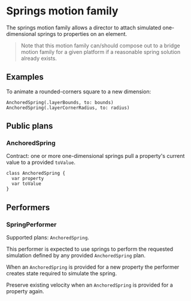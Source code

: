 # Springs motion family

The springs motion family allows a director to attach simulated one-dimensional springs to properties on an element.

> Note that this motion family can/should compose out to a bridge motion family for a given platform if a reasonable spring solution already exists.

## Examples

To animate a rounded-corners square to a new dimension:

    AnchoredSpring(.layerBounds, to: bounds)
    AnchoredSpring(.layerCornerRadius, to: radius)

## Public plans

### AnchoredSpring

Contract: one or more one-dimensional springs pull a property's current value to a provided `toValue`.

    class AnchoredSpring {
      var property
      var toValue
    }

## Performers

### SpringPerformer

Supported plans: `AnchoredSpring`.

This performer is expected to use springs to perform the requested simulation defined by any provided `AnchoredSpring` plan.

When an `AnchoredSpring` is provided for a new property the performer creates state required to simulate the spring.

Preserve existing velocity when an `AnchoredSpring` is provided for a property again.